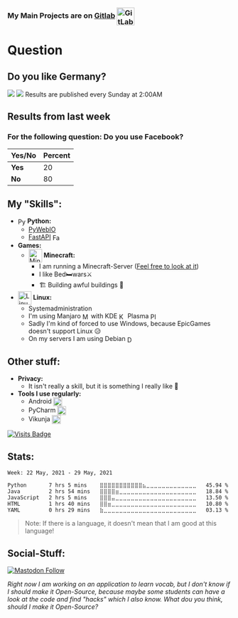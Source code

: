 



<!--
<p align="center">
  <img src="https://github.com/mawoka-myblock/mawoka-myblock/raw/main/intro.gif" />
</p>
-->

### My Main Projects are on [Gitlab](https://gitlab.com/mawoka) <img src="https://about.gitlab.com/images/press/logo/svg/gitlab-icon-rgb.svg" height="40em" align="center" alt="GitLab" title="GitLab"/>

# Question
## Do you like Germany?

[![](https://img.shields.io/badge/-Yes-brightgreen?style=for-the-badge)](https://go.mawoka.eu.org/NxVd8)      [![](https://img.shields.io/badge/-No-red?style=for-the-badge)](https://go.mawoka.eu.org/HfH3s)
Results are published every Sunday at 2:00AM
## Results from last week
### For the following question: Do you use Facebook?
|Yes/No |Percent|
|-------|-------|
|**Yes**| 20|
|**No** | 80|




## My "Skills":
 -  <img src="https://simpleicons.org/icons/python.svg" height="17em" align="center" alt="Python" title="Python"/> **Python:**
	-	[PyWebIO](https://github.com/wang0618/PyWebIO) 
	-	[FastAPI](https://fastapi.tiangolo.com) <img src="https://simpleicons.org/icons/fastapi.svg" height="17em" align="center" alt="FastAPI" title="FastAPI"/>
- **Games:**
	- [<img src="https://simpleicons.org/icons/minecraft.svg" height="30em" align="center" alt="Minecraft" title="Minecraft"/>](https://minecraft.net) **Minecraft:** 
		- I am running a Minecraft-Server ([Feel free to look at it](https://myblock.de.cool))
		- I like Bed🛏️wars⚔️
		- 🏗️ Building awful buildings 🏢
- <img src="https://simpleicons.org/icons/linux.svg" height="30em" align="center" alt="Linux" title="Linux"/> **Linux:**
	- Systemadministration 
	- I'm using Manjaro [<img src="https://manjaro.org/img/logo.svg" height="15em" align="center" alt="Manjaro" title="Manjaro"/>](https://manjaro.org) with KDE  [<img src="https://kde.org/media/images/trademark_kde_gear_black_logo.png" height="15em" align="center" alt="KDE" title="KDE"/>](https://kde.org) Plasma [<img src="https://kde.org/images/plasma.svg" height="15em" align="center" alt="Plasma" title="Plasma"/>](https://kde.org/plasma-desktop)
	- Sadly I'm kind of forced to use Windows, because EpicGames doesn't support Linux 😥
	- On my servers I am using Debian  [<img src="https://www.debian.org/logos/openlogo-nd.svg" height="15em" align="center" alt="Debian" title="Debian"/>](https://debian.org)
## Other stuff:
- **Privacy:**
	- It isn't really a skill, but it is something I really like  💓
- **Tools I use regularly:**
	- Android [<img src="https://simpleicons.org/icons/android.svg" height="20em" align="center" alt="Android" title="Android"/>](https://www.android.com/)
	- PyCharm [<img src="https://simpleicons.org/icons/pycharm.svg" height="20em" align="center" alt="PyCharm" title="PyCharm"/>](https://www.jetbrains.com/pycharm/)
	- Vikunja [<img src="https://kolaente.dev/vikunja/frontend/raw/branch/main/public/favicon.ico" height="20em" align="center" alt="Vikunja" title="Vikunja"/>](https://vikunja.io)

[![Visits Badge](https://badges.pufler.dev/visits/mawoka-myblock/mawoka-myblock)](https://mawoka.eu.org/lol.html)

## Stats:
<!--START_SECTION:waka-->
```text
Week: 22 May, 2021 - 29 May, 2021

Python       7 hrs 5 mins    ⣿⣿⣿⣿⣿⣿⣿⣿⣿⣿⣿⣦⣀⣀⣀⣀⣀⣀⣀⣀⣀⣀⣀⣀⣀   45.94 % 
Java         2 hrs 54 mins   ⣿⣿⣿⣿⣶⣀⣀⣀⣀⣀⣀⣀⣀⣀⣀⣀⣀⣀⣀⣀⣀⣀⣀⣀⣀   18.84 % 
JavaScript   2 hrs 5 mins    ⣿⣿⣿⣤⣀⣀⣀⣀⣀⣀⣀⣀⣀⣀⣀⣀⣀⣀⣀⣀⣀⣀⣀⣀⣀   13.50 % 
HTML         1 hrs 40 mins   ⣿⣿⣶⣀⣀⣀⣀⣀⣀⣀⣀⣀⣀⣀⣀⣀⣀⣀⣀⣀⣀⣀⣀⣀⣀   10.80 % 
YAML         0 hrs 29 mins   ⣷⣀⣀⣀⣀⣀⣀⣀⣀⣀⣀⣀⣀⣀⣀⣀⣀⣀⣀⣀⣀⣀⣀⣀⣀   03.13 % 
```
<!--END_SECTION:waka-->

> Note: If there is a language, it doesn't mean that I am good at this language!
## Social-Stuff:



[![Mastodon Follow](https://img.shields.io/mastodon/follow/000197929?domain=https%3A%2F%2Fmastodon.online&style=social)](https://mastodon.online/invite/Mhw5dbRx)


*Right now I am working on an application to learn vocab, but I don't know if I should make it Open-Source, because maybe some students can have a look at the code and find "hacks" which I also know. What dou you think, should I make it Open-Source?*



